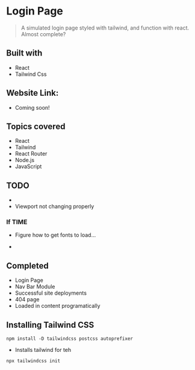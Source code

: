 # Login Page 
> A simulated login page styled with tailwind, and function with react.
> Almost complete? 
## Built with 
 - React
 - Tailwind Css

## Website Link:
 - Coming soon!

## Topics covered
- React
- Tailwind
- React Router
- Node.js
- JavaScript
## TODO
- 
- Viewport not changing properly
### If TIME
- Figure how to get fonts to load...

- 
## Completed
- Login Page
- Nav Bar Module
- Successful site deployments
- 404 page
- Loaded in content programatically
## Installing Tailwind CSS

```npm
npm install -D tailwindcss postcss autoprefixer
```
- Installs tailwind for teh 
```npm
npx tailwindcss init
```
